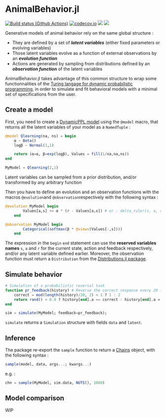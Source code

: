 # AnimalBehavior.jl

[![Build status (Github Actions)](https://github.com/sqwayer/AnimalBehavior.jl/workflows/CI/badge.svg)](https://github.com/sqwayer/AnimalBehavior.jl/actions)
[![codecov.io](http://codecov.io/github/sqwayer/AnimalBehavior.jl/coverage.svg?branch=main)](http://codecov.io/github/sqwayer/AnimalBehavior.jl?branch=main)
[![](https://img.shields.io/badge/docs-stable-blue.svg)](https://sqwayer.github.io/AnimalBehavior.jl/stable)
[![](https://img.shields.io/badge/docs-dev-blue.svg)](https://sqwayer.github.io/AnimalBehavior.jl/dev)

Generative models of animal behavior rely on the same global structure : 
- They are defined by a set of ***latent variables*** (either fixed parameters or evolving variables)
- Those latent variables evolve as a function of external observations by an ***evolution function***
- Actions are generated by sampling from distributions defined by an ***observation function*** of the latent variables

AnimalBehavior.jl takes advantage of this common structure to wrap some functionnalities of the [Turing langage for dynamic probabilistic programming](https://github.com/TuringLang), in order to simulate and fit behavioral models with a minimal set of specifications from the user.


## Create a model
First, you need to create a [DynamicPPL model](https://github.com/TuringLang) using the ```@model``` macro, that returns all the latent variables of your model as a ```NamedTuple``` : 
```julia
@model Qlearning(na, ns) = begin
    α ~ Beta()
    logβ ~ Normal(1,1)

    return (α=α, β=exp(logβ), Values = fill(1/na,na,ns))
end

MyModel = Qlearning(2,1)

```

Latent variables can be sampled from a prior distribution, and/or transformed by any arbitrary function 

Then you have to define an evolution and an observation functions with the macros ```@evolution```and ```@observation```respectively with the following syntax : 
```julia
@evolution MyModel begin 
        Values[a,s] += α * (r - Values[a,s]) # or : delta_rule!(s, a, r, Values, α)
    end

@observation MyModel begin
        Categorical(softmax(β * @views(Values[:,s])))
    end
```

The expression in the ```begin``` ```end``` statement can use the **reserved variables names** ```s```, ```a``` and ```r``` for the current state, action and feedback respectively, and/or any latent variable defined earlier.
Moreover, the observation function must return a ```Distribution``` from the [Distributions.jl package](https://github.com/JuliaStats/Distributions.jl).

## Simulate behavior
```julia
# Simulation of a probabilistic reversal task
function pr_feedback(history) # Reverse the correct response every 20 trials
    correct = mod(length(history)/20, 2) < 1 ? 1 : 2
    return rand() < 0.9 ? history[end].a == correct : history[end].a ≠ correct 
end

sim = simulate(MyModel; feedback=pr_feedback);
```
```simulate``` returns a ```Simulation``` structure with fields ```data``` and ```latent```.

## Inference
The package re-export the ```sample``` function to return a [Chains](https://github.com/TuringLang/MCMCChains.jl) object, with the following syntax : 
```julia
sample(model, data, args...; kwargs...)
```
e.g. : 
```julia
chn = sample(MyModel, sim.data, NUTS(), 1000)
```

## Model comparison
WIP
